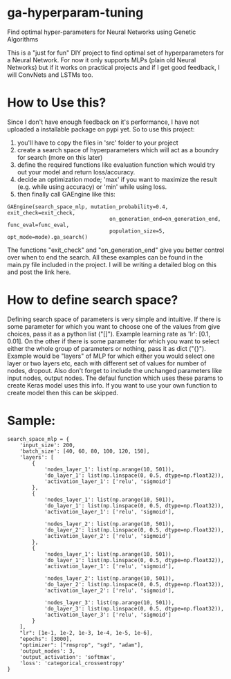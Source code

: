 # ga-hyperparam-tuning
Find optimal hyper-parameters for Neural Networks using Genetic Algorithms

This is a "just for fun" DIY project to find optimal set of hyperparameters for a Neural Network. For now it only supports MLPs (plain old Neural Networks) but if it works on practical projects and if I get good feedback, I will ConvNets and LSTMs too.

# How to Use this?
Since I don't have enough feedback on it's performance, I have not uploaded a installable package on pypi yet. So to use this project:

1. you'll have to copy the files in 'src' folder to your project
2. create a search space of hyperparameters which will act as a boundry for search (more on this later)
3. define the required functions like evaluation function which would try out your model and return loss/accuracy.
4. decide an optimization mode; 'max' if you want to maximize the result (e.g. while using accuracy) or 'min' while using loss.
5. then finally call GAEngine like this:
```
GAEngine(search_space_mlp, mutation_probability=0.4, exit_check=exit_check,
                                 on_generation_end=on_generation_end, func_eval=func_eval,
                                 population_size=5, opt_mode=mode).ga_search()
```                                 

The functions "exit_check" and "on_generation_end" give you better control over when to end the search. All these examples can be found in the main.py file included in the project.
I will be writing a detailed blog on this and post the link here.

# How to define search space?
Defining search space of parameters is very simple and intuitive. If there is some parameter for which you want to choose one of the values from give choices, pass it as a python list ("[]"). Example learning rate as 'lr': [0.1, 0.01]. On the other if there is some parameter for which you want to select either the whole group of parameters or nothing, pass it as dict ("{}"). Example would be "layers" of MLP for which either you would select one layer or two layers etc, each with different set of values for number of nodes, dropout. Also don't forget to include the unchanged parameters like input nodes, output nodes. The defaul function which uses these params to create Keras model uses this info. If you want to use your own function to create model then this can be skipped.

# Sample:
```
search_space_mlp = {
    'input_size': 200,
    'batch_size': [40, 60, 80, 100, 120, 150],
    'layers': [
        {
            'nodes_layer_1': list(np.arange(10, 501)),
            'do_layer_1': list(np.linspace(0, 0.5, dtype=np.float32)),
            'activation_layer_1': ['relu', 'sigmoid']
        },
        {
            'nodes_layer_1': list(np.arange(10, 501)),
            'do_layer_1': list(np.linspace(0, 0.5, dtype=np.float32)),
            'activation_layer_1': ['relu', 'sigmoid'],

            'nodes_layer_2': list(np.arange(10, 501)),
            'do_layer_2': list(np.linspace(0, 0.5, dtype=np.float32)),
            'activation_layer_2': ['relu', 'sigmoid']
        },
        {
            'nodes_layer_1': list(np.arange(10, 501)),
            'do_layer_1': list(np.linspace(0, 0.5, dtype=np.float32)),
            'activation_layer_1': ['relu', 'sigmoid'],

            'nodes_layer_2': list(np.arange(10, 501)),
            'do_layer_2': list(np.linspace(0, 0.5, dtype=np.float32)),
            'activation_layer_2': ['relu', 'sigmoid'],

            'nodes_layer_3': list(np.arange(10, 501)),
            'do_layer_3': list(np.linspace(0, 0.5, dtype=np.float32)),
            'activation_layer_3': ['relu', 'sigmoid']
        }
    ],
    "lr": [1e-1, 1e-2, 1e-3, 1e-4, 1e-5, 1e-6],
    "epochs": [3000],
    "optimizer": ["rmsprop", "sgd", "adam"],
    'output_nodes': 3,
    'output_activation': 'softmax',
    'loss': 'categorical_crossentropy'
}
```
